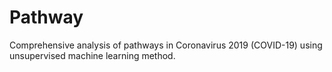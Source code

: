 # Pathway
Comprehensive analysis of pathways in Coronavirus 2019 (COVID-19) using unsupervised machine learning method.
